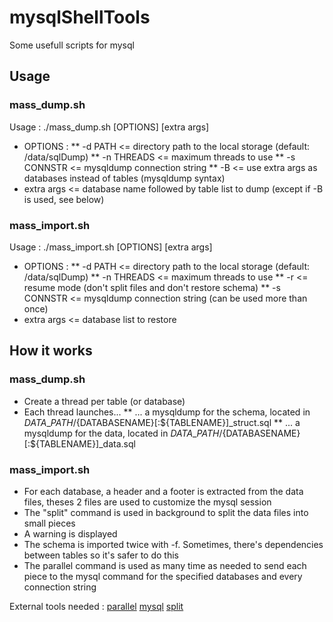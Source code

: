 # mysqlShellTools
Some usefull scripts for mysql

## Usage
### mass\_dump.sh
Usage : ./mass\_dump.sh \[OPTIONS\] \[extra args\]
* OPTIONS :
** -d PATH <= directory path to the local storage (default: /data/sqlDump)
** -n THREADS <= maximum threads to use
** -s CONNSTR <= mysqldump connection string
** -B <= use extra args as databases instead of tables (mysqldump syntax)
* extra args <= database name followed by table list to dump (except if -B is used, see below)

### mass\_import.sh
Usage : ./mass\_import.sh \[OPTIONS\] \[extra args\]
* OPTIONS :
** -d PATH <= directory path to the local storage (default: /data/sqlDump)
** -n THREADS <= maximum threads to use
** -r <= resume mode (don't split files and don't restore schema)
** -s CONNSTR <= mysqldump connection string (can be used more than once)
* extra args <= database list to restore

## How it works
### mass\_dump.sh
* Create a thread per table (or database)
* Each thread launches...
** ... a mysqldump for the schema, located in ${DATA\_PATH}/${DATABASENAME}\[:${TABLENAME}\]\_struct.sql
** ... a mysqldump for the data, located in ${DATA\_PATH}/${DATABASENAME}\[:${TABLENAME}\]\_data.sql

### mass\_import.sh
* For each database, a header and a footer is extracted from the data files, theses 2 files are used to customize the mysql session
* The "split" command is used in background to split the data files into small pieces
* A warning is displayed
* The schema is imported twice with -f. Sometimes, there's dependencies between tables so it's safer to do this
* The parallel command is used as many time as needed to send each piece to the mysql command for the specified databases and every connection string

External tools needed :
[parallel](https://www.gnu.org/software/parallel/)
[mysql](https://www.mysql.com/)
[split](https://www.gnu.org/software/coreutils/manual/html_node/split-invocation.html)
